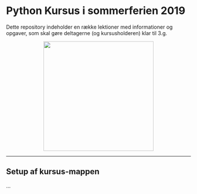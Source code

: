 # Python Kursus i sommerferien 2019

Dette repository indeholder en række lektioner med informationer og opgaver, som skal gøre deltagerne (og kursusholderen) klar til 3.g.

<p align="center">
  <img width="300" height="300" src="https://i.imgur.com/vvGEGqu.jpg">
</p>

---
## Setup af kursus-mappen
...
